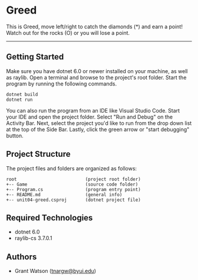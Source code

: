 # Greed
This is Greed, move left/right to catch the diamonds (*) and earn a point!
Watch out for the rocks (O) or you will lose a point.

---
## Getting Started
Make sure you have dotnet 6.0 or newer installed on your machine, as well as raylib. Open 
a terminal and browse to the project's root folder. Start the program 
by running the following commands.
```
dotnet build
dotnet run 
```
You can also run the program from an IDE like Visual Studio Code. 
Start your IDE and open the project folder. Select "Run and Debug" on 
the Activity Bar. Next, select the project you'd like to run from the 
drop down list at the top of the Side Bar. Lastly, click the green 
arrow or "start debugging" button.

## Project Structure
The project files and folders are organized as follows:
```
root                          (project root folder)
+-- Game                      (source code folder)
+-- Program.cs                (program entry point)    
+-- README.md                 (general info)
+-- unit04-greed.csproj       (dotnet project file)
```

## Required Technologies
* dotnet 6.0
* raylib-cs 3.7.0.1

## Authors
* Grant Watson (tnargw@byui.edu)